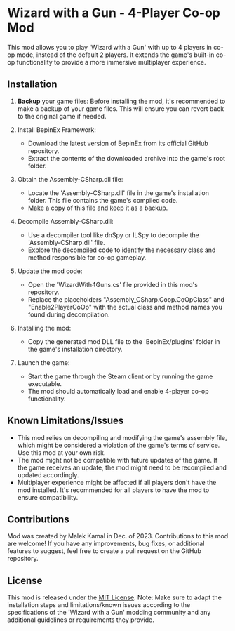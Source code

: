 # Wizard with a Gun - 4-Player Co-op Mod

This mod allows you to play 'Wizard with a Gun' with up to 4 players in co-op mode, instead of the default 2 players. It extends the game's built-in co-op functionality to provide a more immersive multiplayer experience.

## Installation

1. **Backup** your game files: Before installing the mod, it's recommended to make a backup of your game files. This will ensure you can revert back to the original game if needed.

2. Install BepinEx Framework:
   - Download the latest version of BepinEx from its official GitHub repository.
   - Extract the contents of the downloaded archive into the game's root folder.

3. Obtain the Assembly-CSharp.dll file: 
   - Locate the 'Assembly-CSharp.dll' file in the game's installation folder. This file contains the game's compiled code.
   - Make a copy of this file and keep it as a backup.

4. Decompile Assembly-CSharp.dll:
   - Use a decompiler tool like dnSpy or ILSpy to decompile the 'Assembly-CSharp.dll' file.
   - Explore the decompiled code to identify the necessary class and method responsible for co-op gameplay.

5. Update the mod code:
   - Open the 'WizardWith4Guns.cs' file provided in this mod's repository.
   - Replace the placeholders "Assembly_CSharp.Coop.CoOpClass" and "Enable2PlayerCoOp" with the actual class and method names you found during decompilation.

6. Installing the mod:
   - Copy the generated mod DLL file to the 'BepinEx/plugins' folder in the game's installation directory.

7. Launch the game:
   - Start the game through the Steam client or by running the game executable.
   - The mod should automatically load and enable 4-player co-op functionality.

## Known Limitations/Issues

- This mod relies on decompiling and modifying the game's assembly file, which might be considered a violation of the game's terms of service. Use this mod at your own risk.
- The mod might not be compatible with future updates of the game. If the game receives an update, the mod might need to be recompiled and updated accordingly.
- Multiplayer experience might be affected if all players don't have the mod installed. It's recommended for all players to have the mod to ensure compatibility.

## Contributions
Mod was created by Malek Kamal in Dec. of 2023.
Contributions to this mod are welcome! If you have any improvements, bug fixes, or additional features to suggest, feel free to create a pull request on the GitHub repository.

## License
This mod is released under the [MIT License](LICENSE).
Note: Make sure to adapt the installation steps and limitations/known issues according to the specifications of the 'Wizard with a Gun' modding community and any additional guidelines or requirements they provide.
